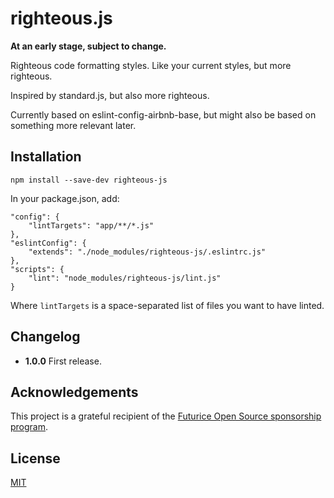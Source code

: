 # righteous.js

**At an early stage, subject to change.**

Righteous code formatting styles. Like your current styles, but more righteous.

Inspired by standard.js, but also more righteous.

Currently based on eslint-config-airbnb-base, but might also be based on something more relevant later.

## Installation

`npm install --save-dev righteous-js`

In your package.json, add:

```
"config": {
    "lintTargets": "app/**/*.js"
},
"eslintConfig": {
    "extends": "./node_modules/righteous-js/.eslintrc.js"
},
"scripts": {
    "lint": "node_modules/righteous-js/lint.js"
}
```

Where `lintTargets` is a space-separated list of files you want to have linted.

## Changelog

- **1.0.0** First release.

## Acknowledgements

This project is a grateful recipient of the [Futurice Open Source sponsorship program](http://futurice.com/blog/sponsoring-free-time-open-source-activities).

## License

[MIT](https://github.com/mieky/righteous-js/blob/master/LICENSE)
